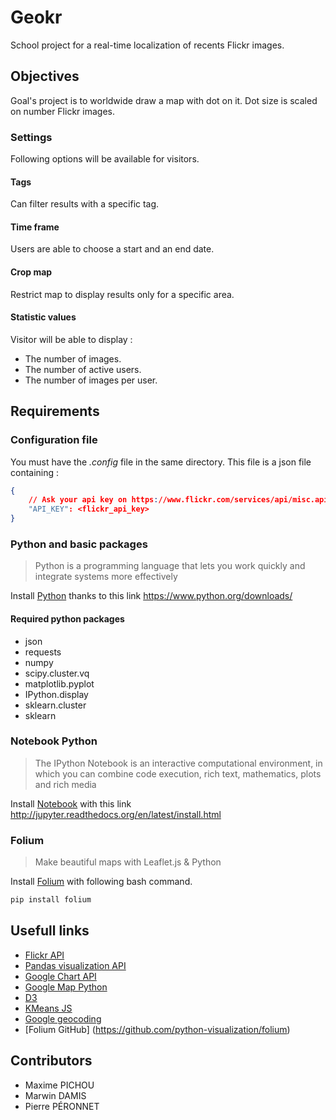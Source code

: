 Geokr
=====

School project for a real-time localization of recents Flickr images.

Objectives
----------

Goal's project is to worldwide draw a map with dot on it. Dot size is scaled on number Flickr images.

### Settings

Following options will be available for visitors.

#### Tags

Can filter results with a specific tag.

#### Time frame

Users are able to choose a start and an end date.

#### Crop map

Restrict map to display results only for a specific area.

#### Statistic values

Visitor will be able to display :

 * The number of images.
 * The number of active users.
 * The number of images per user.
 
Requirements
------------

### Configuration file

You must have the *.config* file in the same directory. This file is a json file containing :

```json
{
    // Ask your api key on https://www.flickr.com/services/api/misc.api_keys.html
    "API_KEY": <flickr_api_key>
}
```

### Python and basic packages

> Python is a programming language that lets you work quickly and integrate systems more effectively

Install [Python](https://www.python.org/) thanks to this link <https://www.python.org/downloads/>

#### Required python packages

 * json
 * requests
 * numpy
 * scipy.cluster.vq
 * matplotlib.pyplot
 * IPython.display
 * sklearn.cluster
 * sklearn

### Notebook Python

> The IPython Notebook is an interactive computational environment, in which you can combine code execution, rich text, mathematics, plots and rich media

Install [Notebook](http://ipython.org/notebook.html) with this link <http://jupyter.readthedocs.org/en/latest/install.html>

### Folium

> Make beautiful maps with Leaflet.js & Python

Install [Folium](https://pypi.python.org/pypi/folium) with following bash command.

```bash
pip install folium
```

Usefull links
-------------

 * [Flickr API](https://www.flickr.com/services/api/)
 * [Pandas visualization API](http://pandas.pydata.org/pandas-docs/stable/visualization.html)
 * [Google Chart API](https://google-developers.appspot.com/chart/interactive/docs/gallery)
 * [Google Map Python](https://github.com/googlemaps/google-maps-services-python)
 * [D3](https://d3js.org)
 * [KMeans JS](https://www.npmjs.com/package/kmeans-js)
 * [Google geocoding](https://developers.google.com/maps/documentation/geocoding/intro#ReverseGeocoding)
* [Folium GitHub] (https://github.com/python-visualization/folium)
 
Contributors
------------

 * Maxime PICHOU
 * Marwin DAMIS
 * Pierre PÉRONNET

